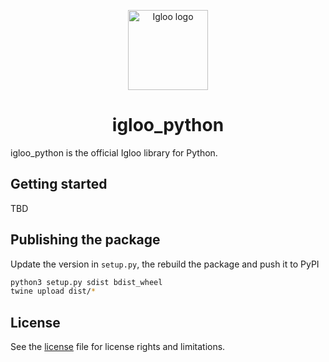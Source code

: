 <p align="center">
  <img src="https://github.com/IglooCloud/igloo.py/blob/master/IglooLogo.png" alt="Igloo logo" width="128"/>
</p>

<h1 align="center">igloo_python</h1>

igloo_python is the official Igloo library for Python.

## Getting started

TBD

## Publishing the package

Update the version in `setup.py`, the rebuild the package and push it to PyPI

```bash
python3 setup.py sdist bdist_wheel
twine upload dist/*
```

## License

See the [license](https://raw.githubusercontent.com/IglooCloud/igloo_python/master/LICENSE) file for license rights and limitations.
